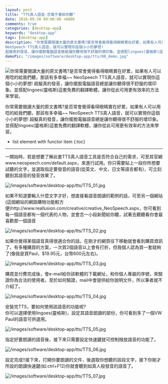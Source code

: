 ```yaml
---
layout: post
title: "TTS真人語音-念電子書給你聽"
date: 2016-09-30 09:00:00 +0800
comments: true
categories: [desktop-app]
keywords: "desktop-app"
tags: [desktop-app]
description: "你常需要閱讀大量的原文書嗎?是否常會覺得看得眼睛實在好累，如果有人可以用唸的給我們聽，那該有多幸福~~
NeoSpeech TTS真人語音，就可以實現你這個小小的夢想!
超擬真的發音，讓你擺脫電腦語音總是讓你聽得很不舒服的壞印象。並搭配lingoes(靈格斯)這套免費的翻譯軟體，讓你從此可用更有效率的方法來學習。"
demoPic: "/images/software/desktop-app/tts/00_demo.jpg"
---
```

<div id="intro">
    <img src="/images/software/desktop-app/tts/00_demo.jpg" class="demo_img" alt="你常需要閱讀大量的原文書嗎?是否常會覺得看得眼睛實在好累，如果有人可以用唸的給我們聽，那該有多幸福~~
NeoSpeech TTS真人語音，就可以實現你這個小小的夢想!
超擬真的發音，讓你擺脫電腦語音總是讓你聽得很不舒服的壞印象。並搭配lingoes(靈格斯)這套免費的翻譯軟體，讓你從此可用更有效率的方法來學習。">
    <p>你常需要閱讀大量的原文書嗎?是否常會覺得看得眼睛實在好累，如果有人可以用唸的給我們聽，那該有多幸福~~
NeoSpeech TTS真人語音，就可以實現你這個小小的夢想!
超擬真的發音，讓你擺脫電腦語音總是讓你聽得很不舒服的壞印象。並搭配lingoes(靈格斯)這套免費的翻譯軟體，讓你從此可用更有效率的方法來學習。</p>
</div>
<!--more-->

* list element with functor item
{:toc}
<hr />




<p>一開始時，若是想要了解此套TTS真人語音工具是否符合自己的需求，可至其官網www.neospeech.com/default.aspx，來進行試用。你只需要貼上一段你所想要試聽的文字，並選取指定要發音的語音(從英文、中文、日文等語言都有)，可立刻聽到其語音的發音效果了。</p>
<img src="/images/software/desktop-app/tts/TTS_01.jpg" alt="/images/software/desktop-app/tts/TTS_01.jpg"/>




<p>如果不知道要輸入什麼文字才好，想直接看語音朗讀的範例的話，可至另一個網站(這個網站的網路購物功能較方便)http://www.reallusion.com/creative/creative_NeoSpeech.aspx，你可看到每一個語音都有一個代表的人物，並會念一小段新聞給你聽，試著去聽聽看你會最喜歡那一個語音</p>
<img src="/images/software/desktop-app/tts/TTS_02.jpg" alt="/images/software/desktop-app/tts/TTS_02.jpg"/>




<p>如果你覺得某個語音真得很適合你的話，在剛才的網頁往下移動就會看到購買資訊了。有多種購買的方案，一次買2個語音以上會有打折，但我個人認為買一套就夠了(像我是買Paul，$19.95元，台幣600元左右)。</p>
<img src="/images/software/desktop-app/tts/TTS_03.jpg" alt="/images/software/desktop-app/tts/TTS_03.jpg"/>




<p>購買並付費完成後，會e-mail給你該軟體的下載網址，和你個人專屬的序號，來驗證你為合法的使用者。至於如何驗證，mail中會提供給你說明文件，所以筆者就不介紹了。</p>
<img src="/images/software/desktop-app/tts/TTS_04.jpg" alt="/images/software/desktop-app/tts/TTS_04.jpg"/>




<p>安裝完TTS，要如何使用該語音的功能呢?<br />你可以選擇使用lingoes(靈格斯)，設定其語音朗讀的部份，你可看到多了一個VW Paul的語音可供選用。</p>
<img src="/images/software/desktop-app/tts/TTS_05.jpg" alt="/images/software/desktop-app/tts/TTS_05.jpg"/>




<p>指定好要朗讀的語音後，接下來只需要設定快速鍵就可控制撥放語音的功能了。</p>
<img src="/images/software/desktop-app/tts/TTS_06.jpg" alt="/images/software/desktop-app/tts/TTS_06.jpg"/>




<p>設定完成!!接下來，打開你要朗讀的文件，後選取你想聽的該段文字，接下你剛才所設的朗讀快速鍵(如:ctrl+F12)你就會聽到如真人般發音的語音了。</p>
<img src="/images/software/desktop-app/tts/TTS_07.jpg" alt="/images/software/desktop-app/tts/TTS_07.jpg"/>


